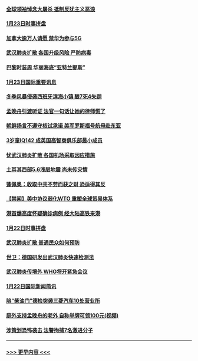 #### [全球领袖悼念大屠杀 抵制反犹主义恶浪](../pages/prog202/a102759678.md?t=01240911) 
#### [1月23日时事拼盘](../pages/prog202/a102759599.md?t=01240911) 
#### [加拿大逾万人请愿 禁华为参与5G](../pages/prog202/a102759553.md?t=01240911) 
#### [武汉肺炎扩散 各国升级风险 严防病毒](../pages/prog202/a102759400.md?t=01240911) 
#### [巴黎时装周 华丽海底“亚特兰提斯”](../pages/prog202/a102759217.md?t=01240911) 
#### [1月23日国际重要讯息](../pages/prog202/a102759199.md?t=01240911) 
#### [冬季风暴侵袭西班牙滨海小镇 酿7死4失踪](../pages/prog202/a102759119.md?t=01240911) 
#### [孟晚舟引渡听证 法官一句话让她的律师慌了](../pages/prog202/a102759060.md?t=01240911) 
#### [朝鲜扬言不遵守核试承诺 美军罗斯福号航母赴东亚](../pages/prog202/a102759001.md?t=01240911) 
#### [3岁童IQ142 成英国高智商俱乐部最小成员](../pages/prog202/a102758990.md?t=01240911) 
#### [忧武汉肺炎扩散 各国机场采取因应措施](../pages/prog202/a102758911.md?t=01240911) 
#### [土耳其西部5.6浅层地震 尚未传灾情](../pages/prog202/a102758903.md?t=01240911) 
#### [蓬佩奥：收取中共不劳而获之财 恐适得其反](../pages/prog202/a102758889.md?t=01240911) 
#### [【禁闻】美中协议弱化WTO 重塑全球贸易体系](../pages/prog202/a102758790.md?t=01240911) 
#### [港首爆高度怀疑确诊病例 经大陆高铁来港](../pages/prog202/a102758613.md?t=01240911) 
#### [1月22日时事拼盘](../pages/prog202/a102758615.md?t=01240911) 
#### [武汉肺炎扩散 普通民众如何预防](../pages/prog202/a102758504.md?t=01240911) 
#### [世卫：德国研发出武汉肺炎快速检测法](../pages/prog202/a102758495.md?t=01240911) 
#### [武汉肺炎传境外 WHO将开紧急会议](../pages/prog202/a102758437.md?t=01240911) 
#### [1月22日国际新闻简讯](../pages/prog202/a102758231.md?t=01240911) 
#### [陷“柴油门”德检突袭三菱汽车10处营业所](../pages/prog202/a102758165.md?t=01240911) 
#### [庭外支持孟晚舟的老外 自称举牌可领100元(视频)](../pages/prog202/a102758092.md?t=01240911) 
#### [涉策划恐怖袭击 法警拘捕7名激进分子](../pages/prog202/a102758069.md?t=01240911) 

----
#### [ >>> 更早内容 <<< ](../indexes/prog202-earlier.md)
